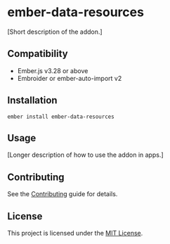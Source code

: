 # ember-data-resources

[Short description of the addon.]

## Compatibility

- Ember.js v3.28 or above
- Embroider or ember-auto-import v2

## Installation

```
ember install ember-data-resources
```

## Usage

[Longer description of how to use the addon in apps.]

## Contributing

See the [Contributing](CONTRIBUTING.md) guide for details.

## License

This project is licensed under the [MIT License](LICENSE.md).
